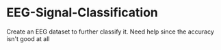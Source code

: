 # EEG-Signal-Classification
Create an EEG dataset to further classify it. Need help since the accuracy isn't good at all
